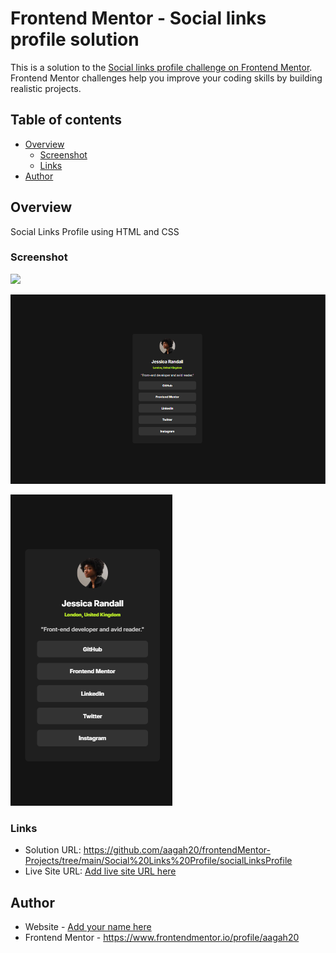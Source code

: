 # Frontend Mentor - Social links profile solution

This is a solution to the [Social links profile challenge on Frontend Mentor](https://www.frontendmentor.io/challenges/social-links-profile-UG32l9m6dQ). Frontend Mentor challenges help you improve your coding skills by building realistic projects. 

## Table of contents

- [Overview](#overview)
  - [Screenshot](#screenshot)
  - [Links](#links)
- [Author](#author)


## Overview
Social Links Profile using HTML and CSS


### Screenshot

![](./screenshot.jpg)

![alt text](image.png)

![alt text](image-2.png)


### Links

- Solution URL: https://github.com/aagah20/frontendMentor-Projects/tree/main/Social%20Links%20Profile/socialLinksProfile
- Live Site URL: [Add live site URL here](https://your-live-site-url.com)


## Author

- Website - [Add your name here](https://www.your-site.com)
- Frontend Mentor - https://www.frontendmentor.io/profile/aagah20

